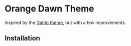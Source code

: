 # Orange Dawn Theme

Inspired by the [Gatito theme](https://github.com/pawelgrzybek/gatito-theme), but with a few improvements.

## Installation
